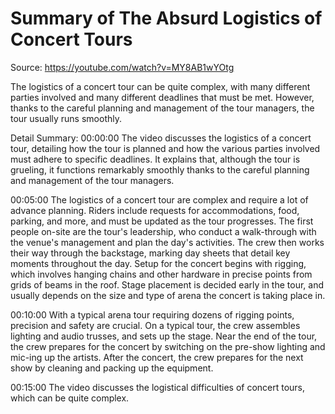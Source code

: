 # Summary of The Absurd Logistics of Concert Tours

Source: https://youtube.com/watch?v=MY8AB1wYOtg

The logistics of a concert tour can be quite complex, with many different parties involved and many different deadlines that must be met. However, thanks to the careful planning and management of the tour managers, the tour usually runs smoothly.

Detail Summary: 
00:00:00
The video discusses the logistics of a concert tour, detailing how the tour is planned and how the various parties involved must adhere to specific deadlines. It explains that, although the tour is grueling, it functions remarkably smoothly thanks to the careful planning and management of the tour managers.

00:05:00
The logistics of a concert tour are complex and require a lot of advance planning. Riders include requests for accommodations, food, parking, and more, and must be updated as the tour progresses. The first people on-site are the tour's leadership, who conduct a walk-through with the venue's management and plan the day's activities. The crew then works their way through the backstage, marking day sheets that detail key moments throughout the day. Setup for the concert begins with rigging, which involves hanging chains and other hardware in precise points from grids of beams in the roof. Stage placement is decided early in the tour, and usually depends on the size and type of arena the concert is taking place in.

00:10:00
With a typical arena tour requiring dozens of rigging points, precision and safety are crucial. On a typical tour, the crew assembles lighting and audio trusses, and sets up the stage. Near the end of the tour, the crew prepares for the concert by switching on the pre-show lighting and mic-ing up the artists. After the concert, the crew prepares for the next show by cleaning and packing up the equipment.

00:15:00
The video discusses the logistical difficulties of concert tours, which can be quite complex.

